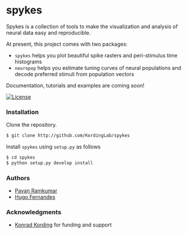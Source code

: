 # spykes

Spykes is a collection of tools to make the visualization and analysis of neural data easy and reproducible.

At present, this project comes with two packages:
- ```spykes``` helps you plot beautiful spike rasters and peri-stimulus time histograms
- ```neuropop``` helps you estimate tuning curves of neural populations and decode preferred stimuli from population vectors

Documentation, tutorials and examples are coming soon!

[![License](https://img.shields.io/badge/license-MIT-blue.svg?style=flat)](https://github.com/KordingLab/spykes/blob/master/LICENSE)

### Installation

Clone the repository.

```bash
$ git clone http://github.com/KordingLab/spykes
```

Install `spykes` using `setup.py` as follows

```bash
$ cd spykes
$ python setup.py develop install
```

### Authors

* [Pavan Ramkumar](http:/github.com/pavanramkumar)
* [Hugo Fernandes](http:/github.com/hugoguh)

### Acknowledgments

* [Konrad Kording](http://kordinglab.com) for funding and support
